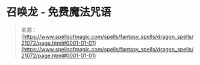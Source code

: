 <!--yml

category: 未分类

date: 2024-06-12 19:04:21

-->

# 召唤龙 - 免费魔法咒语

> 来源：[https://www.spellsofmagic.com/spells/fantasy_spells/dragon_spells/21072/page.html#0001-01-01](https://www.spellsofmagic.com/spells/fantasy_spells/dragon_spells/21072/page.html#0001-01-01)
